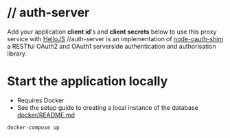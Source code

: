 # // auth-server

Add your application **client id**'s and **client secrets** below to use this proxy service with [HelloJS](http://adodson.com/hello.js)
//auth-server is an implementation of [node-oauth-shim](https://github.com/MrSwitch/node-oauth-shim) a RESTful OAuth2 and OAuth1 serverside authentication and authorisation library.



# Start the application locally

- Requires Docker
- See the setup guide to creating a local instance of the database [docker/README.md](docker/README.md)

```shell
docker-compose up
```
